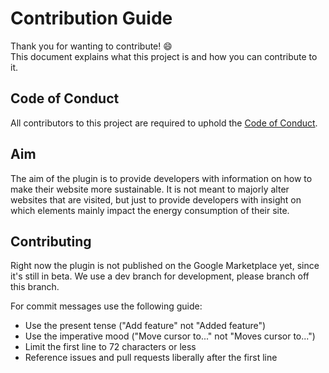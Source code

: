 # Contribution Guide

Thank you for wanting to contribute! 😄  
This document explains what this project is and how you can contribute to it. 

## Code of Conduct
All contributors to this project are required to uphold the [Code of Conduct](https://github.com/nstruharova/green-chrome/blob/main/CODE_OF_CONDUCT.md). 

## Aim
The aim of the plugin is to provide developers with information on how to make their website more sustainable. It is not meant to majorly alter websites that are 
visited, but just to provide developers with insight on which elements mainly impact the energy consumption of their site. 

## Contributing
Right now the plugin is not published on the Google Marketplace yet, since it's still in beta. We use a dev branch for development, please branch off this branch.  

For commit messages use the following guide: 
- Use the present tense ("Add feature" not "Added feature")
- Use the imperative mood ("Move cursor to..." not "Moves cursor to...")
- Limit the first line to 72 characters or less
- Reference issues and pull requests liberally after the first line
